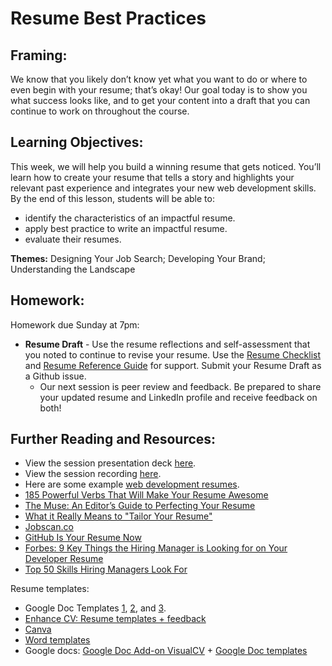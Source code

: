 # Resume Best Practices

## Framing: 

We know that you likely don’t know yet what you want to do or where to even begin with your resume; that’s okay! Our goal today is to show you what success looks like, and to get your content into a draft that you can continue to work on throughout the course.

## Learning Objectives:
This week, we will help you build a winning resume that gets noticed. You’ll learn how to create your resume that tells a story and highlights your relevant past experience and integrates your new web development skills. By the end of this lesson, students will be able to:
- identify the characteristics of an impactful resume.
- apply best practice to write an impactful resume.
- evaluate their resumes.

**Themes:** Designing Your Job Search; Developing Your Brand; Understanding the Landscape 

## Homework: 
Homework due Sunday at 7pm:
- **Resume Draft** - Use the resume reflections and self-assessment that you noted to continue to revise your resume. Use the [Resume Checklist](https://docs.google.com/document/d/1tXVPjnKK0FkUPHJrxlEfGIVlZ4W0ponfYFjR2jViXf4/edit?usp=sharing) and [Resume Reference Guide](https://docs.google.com/document/d/1AHYLTZmmp8Xprfep3jcmNi73epYDKG2Rt_XTA6e9hLA/edit?usp=sharing) for support. Submit your Resume Draft as a Github issue. 
  - Our next session is peer review and feedback. Be prepared to share your updated resume and LinkedIn profile and receive feedback on both! 

## Further Reading and Resources:
- View the session presentation deck [here](https://drive.google.com/drive/folders/1iT9wjJY75YZMcm2amhshLKquzFYpQS20).
- View the session recording [here](https://generalassembly.zoom.us/recording/play/ahtWGX9BnnzdkKJymfQ5AU-clWZbjQVCB8HEjptOPL7XU1wH20qqB0-JP9wegcXR?continueMode=true).
- Here are some example [web development resumes](https://drive.google.com/drive/folders/1vrhMq4STJzv7wVfyILdmGyu2hh18kl-A?usp=sharing).
- [185 Powerful Verbs That Will Make Your Resume Awesome](https://www.themuse.com/advice/185-powerful-verbs-that-will-make-your-resume-awesome)
- [The Muse: An Editor’s Guide to Perfecting Your Resume](https://www.themuse.com/advice/an-editors-guide-to-perfecting-your-resume)
- [What it Really Means to "Tailor Your Resume"](https://www.themuse.com/advice/what-it-really-means-to-tailor-your-resume)
- [Jobscan.co](www.jobscan.co)
- [GitHub Is Your Resume Now](https://anti-pattern.com/github-is-your-resume-now)
- [Forbes: 9 Key Things the Hiring Manager is Looking for on Your Developer Resume](http://www.forbes.com/sites/dailymuse/2016/02/09/9-key-things-the-hiring-manager-is-looking-for-on-your-developer-resume/#2d0f465234e8)
- [Top 50 Skills Hiring Managers Look For](https://www.linkedin.com/pulse/here-skills-hiring-managers-50-linkedin-top-companies-pope-chappell?published=t)

Resume templates: 
- Google Doc Templates [1](https://docs.google.com/document/d/1CjQ_SKl7W4jnHkcQ_jWluI9Ozkf69M1mSNeuSwgVXlE/edit), [2](https://docs.google.com/document/d/1Up-PqP5hdvboq4UQ0wmKThIk0coN4awH5Fti7dkm_u4/edit), and [3](https://docs.google.com/document/d/1pyiN6SkZd2729iHSjW1_fpv-aFaX3XYL_fX15snkzps/edit).
- [Enhance CV: Resume templates + feedback](https://enhancv.com/) 
- [Canva](https://www.canva.com/create/resumes/)
- [Word templates](https://www.themuse.com/advice/275-free-resume-templates-you-can-use-right-now?utm_source=Sailthru&utm_medium=email&utm_term=Daily%20Email%20List&utm_campaign=275%20Free%20Resume%20Templates%20That%27ll%20Make%20Your%20Life%20Easier)
- Google docs: [Google Doc Add-on VisualCV](https://www.visualcv.com/www/google-docs-resume-templates/)  + [Google Doc templates](https://docs.google.com/document/u/0/)
